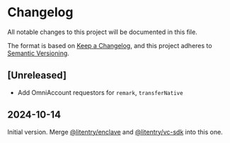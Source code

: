 # Changelog

All notable changes to this project will be documented in this file.

The format is based on [Keep a Changelog](https://keepachangelog.com/en/1.0.0/),
and this project adheres to [Semantic Versioning](https://semver.org/spec/v2.0.0.html).

## [Unreleased]

-   Add OmniAccount requestors for `remark`, `transferNative`

## 2024-10-14

Initial version. Merge [@litentry/enclave](https://www.npmjs.com/package/@litentry/enclave) and [@litentry/vc-sdk](https://www.npmjs.com/package/@litentry/vc-sdk) into this one.
